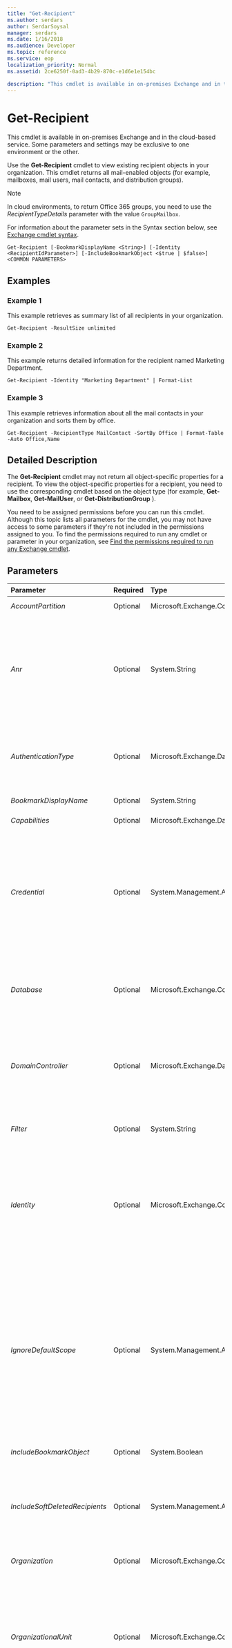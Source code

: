 ```yaml
---
title: "Get-Recipient"
ms.author: serdars
author: SerdarSoysal
manager: serdars
ms.date: 1/16/2018
ms.audience: Developer
ms.topic: reference
ms.service: eop
localization_priority: Normal
ms.assetid: 2ce6250f-0ad3-4b29-870c-e1d6e1e154bc

description: "This cmdlet is available in on-premises Exchange and in the cloud-based service. Some parameters and settings may be exclusive to one environment or the other."
---
```


# Get-Recipient

This cmdlet is available in on-premises Exchange and in the cloud-based service. Some parameters and settings may be exclusive to one environment or the other. 
  
Use the **Get-Recipient** cmdlet to view existing recipient objects in your organization. This cmdlet returns all mail-enabled objects (for example, mailboxes, mail users, mail contacts, and distribution groups).
  
> [!NOTE]
> In cloud environments, to return Office 365 groups, you need to use the  _RecipientTypeDetails_ parameter with the value `GroupMailbox`. 
  
For information about the parameter sets in the Syntax section below, see [Exchange cmdlet syntax](https://technet.microsoft.com/library/bb123552.aspx). 
  
```
Get-Recipient [-BookmarkDisplayName <String>] [-Identity <RecipientIdParameter>] [-IncludeBookmarkObject <$true | $false>] <COMMON PARAMETERS>

```

## Examples
<a name="Examples"> </a>

### Example 1

This example retrieves as summary list of all recipients in your organization.
  
```
Get-Recipient -ResultSize unlimited
```

### Example 2

This example returns detailed information for the recipient named Marketing Department.
  
```
Get-Recipient -Identity "Marketing Department" | Format-List
```

### Example 3

This example retrieves information about all the mail contacts in your organization and sorts them by office.
  
```
Get-Recipient -RecipientType MailContact -SortBy Office | Format-Table -Auto Office,Name
```

## Detailed Description
<a name="DetailedDescription"> </a>

 The **Get-Recipient** cmdlet may not return all object-specific properties for a recipient. To view the object-specific properties for a recipient, you need to use the corresponding cmdlet based on the object type (for example, **Get-Mailbox**, **Get-MailUser**, or **Get-DistributionGroup** ).
  
You need to be assigned permissions before you can run this cmdlet. Although this topic lists all parameters for the cmdlet, you may not have access to some parameters if they're not included in the permissions assigned to you. To find the permissions required to run any cmdlet or parameter in your organization, see [Find the permissions required to run any Exchange cmdlet](https://technet.microsoft.com/library/mt432940.aspx).
  
## Parameters
<a name="DetailedDescription"> </a>

|**Parameter**|**Required**|**Type**|**Description**|
|:-----|:-----|:-----|:-----|
| _AccountPartition_ <br/> |Optional  <br/> |Microsoft.Exchange.Configuration.Tasks.AccountPartitionIdParameter  <br/> |This parameter is reserved for internal Microsoft use.  <br/> |
| _Anr_ <br/> |Optional  <br/> |System.String  <br/> | The _Anr_ parameter specifies a string on which to perform an ambiguous name resolution (ANR) search. You can specify a partial string and search for objects with an attribute that matches that string. The default attributes searched are: <br/> **CommonName (CN)** <br/> **DisplayName** <br/> **FirstName** <br/> **LastName** <br/> **Alias** <br/> |
| _AuthenticationType_ <br/> |Optional  <br/> |Microsoft.Exchange.Data.Directory.AuthenticationType  <br/> | This parameter is available only in the cloud-based service. <br/>  The _AuthenticationType_ parameter specifies the recipient by authentication type. Use one of the following values: <br/>  `Federated` <br/>  `Managed` <br/> |
| _BookmarkDisplayName_ <br/> |Optional  <br/> |System.String  <br/> |This parameter is reserved for internal Microsoft use.  <br/> |
| _Capabilities_ <br/> |Optional  <br/> |Microsoft.Exchange.Data.MultiValuedProperty  <br/> |This parameter is reserved for internal Microsoft use.  <br/> |
| _Credential_ <br/> |Optional  <br/> |System.Management.Automation.PSCredential  <br/> |This parameter is available only in on-premises Exchange.  <br/> The  _Credential_ parameter specifies the user name and password that's used to run this command. Typically, you use this parameter in scripts or when you need to provide different credentials that have the required permissions. <br/> This parameter requires the creation and passing of a credential object. This credential object is created by using the **Get-Credential** cmdlet. For more information, see[Get-Credential](https://go.microsoft.com/fwlink/p/?linkId=142122).  <br/> |
| _Database_ <br/> |Optional  <br/> |Microsoft.Exchange.Configuration.Tasks.DatabaseIdParameter  <br/> |This parameter is available only in on-premises Exchange.  <br/> The  _Database_ parameter specifies a mailbox database. Use this parameter to return all recipients stored on a specific mailbox database. Use the mailbox database _Name_ property as the value for this parameter. <br/> |
| _DomainController_ <br/> |Optional  <br/> |Microsoft.Exchange.Data.Fqdn  <br/> |This parameter is available only in on-premises Exchange.  <br/> The  _DomainController_ parameter specifies the domain controller that's used by this cmdlet to read data from or write data to Active Directory. You identify the domain controller by its fully qualified domain name (FQDN). For example, `dc01.contoso.com`.  <br/> |
| _Filter_ <br/> |Optional  <br/> |System.String  <br/> |The  _Filter_ parameter indicates the OPath filter used to filter recipients. <br/> For more information about the filterable properties, see [Filterable properties for the -Filter parameter](https://technet.microsoft.com/library/bb738155.aspx).  <br/> |
| _Identity_ <br/> |Optional  <br/> |Microsoft.Exchange.Configuration.Tasks.RecipientIdParameter  <br/> | The _Identity_ parameter specifies the recipient object that you want to view. You can use any value that uniquely identifies the recipient. <br/>  For example: <br/>  Name <br/>  Display name <br/>  Alias <br/>  Distinguished name (DN) <br/>  Canonical DN <br/>  Email address <br/>  GUID <br/> |
| _IgnoreDefaultScope_ <br/> |Optional  <br/> |System.Management.Automation.SwitchParameter  <br/> | This parameter is available only in on-premises Exchange. <br/>  The _IgnoreDefaultScope_ switch tells the command to ignore the default recipient scope setting for the Exchange Management Shell session, and to use the entire forest as the scope. This allows the command to access Active Directory objects that aren't currently available in the default scope. <br/>  Using the _IgnoreDefaultScope_ switch introduces the following restrictions: <br/>  You can't use the _DomainController_ parameter. The command uses an appropriate global catalog server automatically. <br/>  You can only use the DN for the _Identity_ parameter. Other forms of identification, such as alias or GUID, aren't accepted. <br/> |
| _IncludeBookmarkObject_ <br/> |Optional  <br/> |System.Boolean  <br/> |This parameter is reserved for internal Microsoft use.  <br/> |
| _IncludeSoftDeletedRecipients_ <br/> |Optional  <br/> |System.Management.Automation.SwitchParameter  <br/> |The  _IncludeSoftDeletedRecipients_switch specifies whether to include soft deleted recipients in the results. You don't need to specify a value with this switch.  <br/> This switch is required to return soft-deleted recipients.  <br/> Soft-deleted recipients are deleted recipients that are still recoverable.  <br/> |
| _Organization_ <br/> |Optional  <br/> |Microsoft.Exchange.Configuration.Tasks.OrganizationIdParameter  <br/> |This parameter is reserved for internal Microsoft use.  <br/> |
| _OrganizationalUnit_ <br/> |Optional  <br/> |Microsoft.Exchange.Configuration.Tasks.OrganizationalUnitIdParameter  <br/> | The _OrganizationalUnit_ parameter filters the results based on the object's location in Active Directory. Only objects that exist in the specified location are returned. Valid input for this parameter is an organizational unit (OU) or domain that's visible using the **Get-OrganizationalUnit** cmdlet. You can use any value that uniquely identifies the OU or domain. For example: <br/>  Name <br/>  Canonical name <br/>  Distinguished name (DN) <br/>  GUID <br/> |
| _Properties_ <br/> |Optional  <br/> |System.String[]  <br/> |This parameter is reserved for internal Microsoft use.  <br/> |
| _PropertySet_ <br/> |Optional  <br/> |Microsoft.Exchange.Data.Directory.Management.PropertySet  <br/> |This parameter is reserved for internal Microsoft use.  <br/> |
| _ReadFromDomainController_ <br/> |Optional  <br/> |System.Management.Automation.SwitchParameter  <br/> |This parameter is available only in on-premises Exchange.  <br/> The  _ReadFromDomainController_ switch specifies that information should be read from a domain controller in the user's domain. If you run the command `Set-AdServerSettings -ViewEntireForest $true` to include all objects in the forest and you don't use the _ReadFromDomainController_ switch, it's possible that information will be read from a global catalog that has outdated information. When you use the _ReadFromDomainController_ switch, multiple reads might be necessary to get the information. You don't have to specify a value with this switch. <br/> > [!NOTE]> By default, the recipient scope is set to the domain that hosts your Exchange servers.           |
| _RecipientPreviewFilter_ <br/> |Optional  <br/> |System.String  <br/> |The  _RecipientPreviewFilter_ parameter specifies a recipient filter that would define the recipients returned by this command. You can create a custom recipient filter for a dynamic distribution group, an address list, or an email address policy. To verify that the recipient filter you specified will return the recipients you want, you can pass the OPATH filter specified in the **RecipientFilter** property for that dynamic distribution group, address list, or email address policy to the _RecipientPreviewFilter_ parameter and preview the list of recipients. <br/> |
| _RecipientType_ <br/> |Optional  <br/> |Microsoft.Exchange.Data.Directory.Recipient.RecipientType[]  <br/> | The _RecipientType_ parameter filters the results by the specified recipient type. Valid values are: <br/>  `DynamicDistributionGroup` <br/>  `MailContact` <br/>  `MailNonUniversalGroup` <br/>  `MailUniversalDistributionGroup` <br/>  `MailUniversalSecurityGroup` <br/>  `MailUser` <br/>  `PublicFolder` <br/>  `UserMailbox` <br/>  You can specify multiple values separated by commas. <br/> |
| _RecipientTypeDetails_ <br/> |Optional  <br/> |Microsoft.Exchange.Data.Directory.Recipient.RecipientTypeDetails[]  <br/> | The _RecipientTypeDetails_parameter filters the results by the specified recipient subtype. Valid values are:  <br/>  `DiscoveryMailbox` <br/>  `DynamicDistributionGroup` <br/>  `EquipmentMailbox` <br/>  `GroupMailbox` <br/>  `GuestMailUser` <br/>  `LegacyMailbox` <br/>  `LinkedMailbox` <br/>  `LinkedRoomMailbox` <br/>  `MailContact` <br/>  `MailForestContact` <br/>  `MailNonUniversalGroup` <br/>  `MailUniversalDistributionGroup` <br/>  `MailUniversalSecurityGroup` <br/>  `MailUser` <br/>  `PublicFolder` <br/>  `PublicFolderMailbox` <br/>  `RemoteEquipmentMailbox` <br/>  `RemoteRoomMailbox` <br/>  `RemoteSharedMailbox` <br/>  `RemoteTeamMailbox` <br/>  `RemoteUserMailbox` <br/>  `RoomList` <br/>  `RoomMailbox` <br/>  `SchedulingMailbox` <br/>  `SharedMailbox` <br/>  `TeamMailbox` <br/>  `UserMailbox` <br/>  You can specify multiple values separated by commas. <br/>  The value of the _RecipientType_ parameter affects the values that you can use for this parameter. For example, if you use the _RecipientType_ value `MailContact`, you can't use the value  `UserMailbox` for this parameter. You'll receive the error: `None of the specified RecipientTypeDetails are included in any specified recipient type`.  <br/> |
| _ResultSize_ <br/> |Optional  <br/> |Microsoft.Exchange.Data.Unlimited  <br/> |The  _ResultSize_ parameter specifies the maximum number of results to return. If you want to return all requests that match the query, use `unlimited` for the value of this parameter. The default value is `1000`.  <br/> |
| _SortBy_ <br/> |Optional  <br/> |System.String  <br/> | The _SortBy_ parameter specifies the property to sort the results by. You can sort by only one property at a time. The results are sorted in ascending order. <br/>  If the default view doesn't include the property you're sorting by, you can append the command with `| Format-Table -Auto <Property1>,<Property2>...` to create a new view that contains all of the properties that you want to see. Wildcards (*) in the property names are supported. <br/>  You can sort by the following properties: <br/> **Name** <br/> **DisplayName** <br/> **Alias** <br/> **City** <br/> **FirstName** <br/> **LastName** <br/> **Office** <br/> **ServerLegacyDN** <br/> |
   
## Input Types
<a name="InputTypes"> </a>

To see the input types that this cmdlet accepts, see [Cmdlet Input and Output Types](http://go.microsoft.com/fwlink/p/?linkId=616387). If the Input Type field for a cmdlet is blank, the cmdlet doesn't accept input data. 
  
## Return Types
<a name="ReturnTypes"> </a>

To see the return types, which are also known as output types, that this cmdlet accepts, see [Cmdlet Input and Output Types](http://go.microsoft.com/fwlink/p/?linkId=616387). If the Output Type field is blank, the cmdlet doesn't return data. 
  

